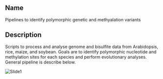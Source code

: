 ## Name
Pipelines to identify polymorphic genetic and methyalation variants

## Description
Scripts to process and analyse genome and bisulfite data from Arabidopsis, rice, maize, and soybean. Goals are to identify polymorphic nucleotide and methylation sites for each species and perform evolutionary analyses. General pipeline is describe below.



![Slide1](https://github.com/arunkumarramesh/Methylation/assets/23363383/15cd99fc-5089-497a-b1d5-f63c8d212c20)

